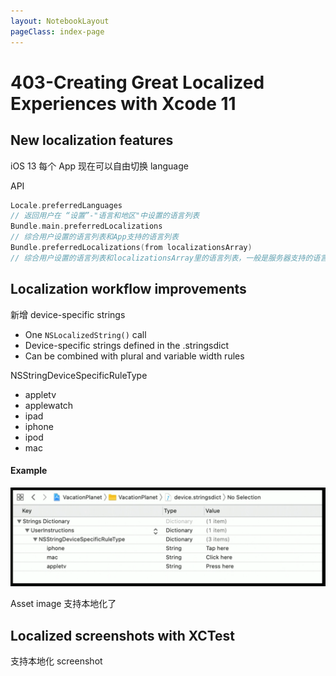 ```yaml
---
layout: NotebookLayout
pageClass: index-page
---
```

# 403-Creating Great Localized Experiences with Xcode 11

## New localization features

iOS 13 每个 App 现在可以自由切换 language

API

```swift
Locale.preferredLanguages
// 返回用户在 “设置”-"语言和地区"中设置的语言列表
Bundle.main.preferredLocalizations
// 综合用户设置的语言列表和App支持的语言列表
Bundle.preferredLocalizations(from localizationsArray)
// 综合用户设置的语言列表和localizationsArray里的语言列表，一般是服务器支持的语言
```

## Localization workflow improvements

新增 device-specific strings

-   One `NSLocalizedString()` call
-   Device-specific strings defined in the .stringsdict
-   Can be combined with plural and variable width rules

NSStringDeviceSpecificRuleType

-   appletv
-   applewatch
-   ipad
-   iphone
-   ipod
-   mac

#### Example

![](../screenshots/403-1.png)

Asset image 支持本地化了

## Localized screenshots with XCTest

支持本地化 screenshot


